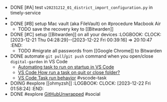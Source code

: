 - DONE [#A] test `v20231212_01_district_import_configuration.py` in timely-service
-
- DONE [#B] setup Mac vault (aka FileVault) on #procedure Macbook Air
	- TODO save the recovery key to [[Bitwarden]]
- DONE [#C] setup [[Bitwarden]] on all your devices
  :LOGBOOK:
  CLOCK: [2023-12-21 Thu 04:28:29]--[2023-12-22 Fri 00:39:16] =>  20:10:47
  :END:
	- TODO #migrate all passwords from [[Google Chrome]] to Bitwarden
- DONE automate `git pull`/`git push` command when you open/close `digital-garden` in VS Code
	- [Automating task to run on startup in VS Code](https://sdivakarrajesh.medium.com/automating-task-to-run-on-startup-in-vscode-fe30d7f99454)
	- [VS Code How run a task on quit or close folder?](https://stackoverflow.com/a/77058296/7753274)
	- [VS Code Task run behavior](https://code.visualstudio.com/docs/editor/tasks#_run-behavior) #vscode-task
- DOING #explore [[ohmyzsh]]
  :LOGBOOK:
  CLOCK: [2023-12-22 Fri 01:58:24]
  :END:
- DONE #explore [GitHubUnwrapped](https://githubunwrapped.com/) #social